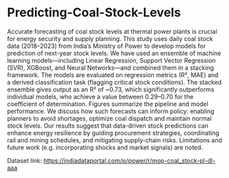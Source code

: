 # Predicting-Coal-Stock-Levels 
 Accurate forecasting of coal stock levels at thermal power plants is crucial for energy security and supply planning. This study uses daily coal stock data (2018–2023) from India’s Ministry of Power to develop models for prediction of next-year stock levels. We have used an ensemble of machine learning models—including Linear Regression, Support Vector Regression (SVR), XGBoost, and Neural Networks—and combined them in a stacking framework. The models are evaluated on regression metrics (R², MAE) and a derived classification task (flagging critical stock conditions). The stacked ensemble gives output as an R² of ~0.73, which significantly outperforms individual models, who achieve a value between 0.29–0.70 for the coefficient of determination. Figures summarize the pipeline and model performance. We discuss how such forecasts can inform policy: enabling planners to avoid shortages, optimize coal dispatch and maintain normal stock levels. Our results suggest that data-driven stock predictions can enhance energy resilience by guiding procurement strategies, coordinating rail and mining schedules, and mitigating supply-chain risks. Limitations and future work (e.g. incorporating shocks and market signals) are noted.

Dataset link: https://indiadataportal.com/p/power/r/mop-coal_stock-pl-dl-aaa
